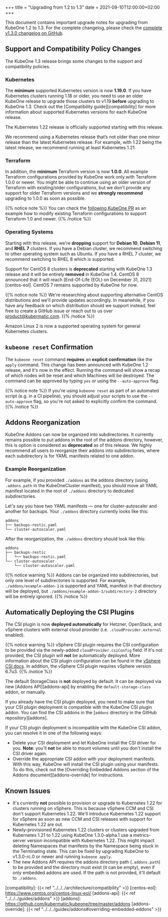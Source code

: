 +++
title = "Upgrading from 1.2 to 1.3"
date = 2021-09-10T12:00:00+02:00
+++

This document contains important upgrade notes for upgrading from KubeOne 1.2
to 1.3. For the complete changelog, please check the
[complete v1.3.0 changelog on GitHub][changelog].

## Support and Compatibility Policy Changes

The KubeOne 1.3 release brings some changes to the support and compatibility
policies.

### Kubernetes

The **minimum** supported Kubernetes version is now **1.19.0**. If you have
Kubernetes clusters running 1.18 or older, you need to use an older KubeOne
release to upgrade those clusters to v1.19 **before** upgrading to KubeOne 1.3.
Check out the [Compatibility guide][compatibility] for more information about
supported Kubernetes versions for each KubeOne release.

The Kubernetes 1.22 release is officially supported starting with this release.

We recommend using a Kubernetes release that’s not older than one minor release
than the latest Kubernetes release. For example, with 1.22 being the latest
release, we recommend running at least Kubernetes 1.21.

### Terraform

In addition, the **minimum** Terraform version is now **1.0.0**. All
example Terraform configurations provided by KubeOne work only with Terraform
1.0.0 or newer. You might be able to continue using an older version of
Terraform with existing/older configurations, but we don't provide any support
for older Terraform versions and we **strongly recommend** upgrading to 1.0.0
as soon as possible.

{{% notice note %}}
You can check the
[following KubeOne PR](https://github.com/kubermatic/kubeone/pull/1376) as an
example how to modify existing Terraform configurations to support Terraform
1.0 and newer.
{{% /notice %}}

### Operating Systems

Starting with this release, we're **dropping** support for **Debian 10**,
**Debian 11**, and **RHEL 7** clusters. If you have a Debian cluster, we
recommend switching to other operating system such as Ubuntu. If you have a
RHEL 7 cluster, we recommend switching to RHEL 8 which is supported.

Support for CentOS 8 clusters is **deprecated** starting with KubeOne 1.3
release and it will be entirely **removed** in KubeOne 1.4. CentOS 8 announced
that it will reach [End-Of-Life (EOL) on December 31, 2021][centos-eol].
CentOS 7 remains supported by KubeOne for now.

{{% notice note %}}
We're researching about supporting alternative CentOS distributions and we'll
provide updates accordingly. In meanwhile, if you have any feedback on which
distribution should we support instead, feel free to create a GitHub issue or
reach out to us over product@kubermatic.com.
{{% /notice %}}

Amazon Linux 2 is now a supported operating system for general Kubernetes
clusters.

## `kubeone reset` Confirmation

The `kubeone reset` command **requires** an **explicit confirmation** like the
`apply` command. This change has been announced with KubeOne 1.2 release, and
it's now in the effect. Running the command will show a recap of which nodes
will be reset and which Machines will be destroyed. The command can be approved
by typing `yes` or using the `--auto-approve` flag.

{{% notice note %}}
If you're using `kubeone reset` as part of an automated script (e.g. in a CI
pipeline), you should adjust your scripts to use the `--auto-approve` flag, so
you're not asked to explicitly confirm the command.
{{% /notice %}}

## Addons Reorganization

KubeOne Addons can now be organized into subdirectories. It currently remains
possible to put addons in the root of the addons directory, however, this is
option is considered as **deprecated** as of this release. We highly recommend
all users to reorganize their addons into subdirectories, where each
subdirectory is for YAML manifests related to one addon.

### Example Reorganization

For example, if you provided `./addons` as the addons directory (using 
`.addons.path` in the KubeOneCluster manifest), you should move all YAML
manifest located in the root of `./addons` directory to dedicated
subdirectories.

Let's say you have two YAML manifests — one for cluster-autoscaler and another
for backups. Your `./addons` directory currently looks like this:

```
addons
├── backups-restic.yaml
└── cluster-autoscaler.yaml
```

After the reorganization, the `./addons` directory should look like this:

```
addons
├── backups-restic
│   └── backups-restic.yaml
└── cluster-autoscaler
    └── cluster-autoscaler.yaml
```

{{% notice warning %}}
Addons can be organized into subdirectories, but only one level of
subdirectories is supported. For example, `./addons/example-addon-1` is
supported and YAML manifest in that directory will be deployed, but
`./addons/example-addon-1/subdirectory-2` directory will be entirely ignored.
{{% /notice %}}

## Automatically Deploying the CSI Plugins

The CSI plugin is now **deployed automatically** for Hetzner, OpenStack, and
vSphere clusters with external cloud provider (i.e. `.cloudProvider.external` 
enabled).

{{% notice warning %}}
vSphere CSI plugin requires the CSI configuration to be provided via the
newly-added `cloudProvider.csiConfig` field. If it's not provided, the CSI
plugin will **not** be automatically deployed. More information about the CSI
plugin configuration can be found in the
[vSphere CSI docs](https://vsphere-csi-driver.sigs.k8s.io/driver-deployment/installation.html#create_csi_vsphereconf).
In addition, the vSphere CSI plugin requires vSphere version 6.7u3.
{{% /notice %}}

The default StorageClass is **not** deployed by default. It can be deployed via
new [Addons API][addons-api] by enabling the `default-storage-class` addon, or
manually.

If you already have the CSI plugin deployed, you need to make sure that your
CSI plugin deployment is compatible with the KubeOne CSI plugin addon. You can
find the CSI addons in the [`addons` directory in the GitHub
repository][addons].


If your CSI plugin deployment is incompatible with the KubeOne CSI addon, you
can resolve it in one of the following ways:
      
* Delete your CSI deployment and let KubeOne install the CSI driver for you.
  **Note**: you'll **not** be able to mount volumes until you don't install the
  CSI driver again.
* Override the appropriate CSI addon with your deployment manifests. With this
  way, KubeOne will install the CSI plugin using your manifests. To do this,
  check out the [Overriding Embedded Addons section of the Addons
  document][addons-override] for instructions.

## Known Issues

* It's currently **not** possible to provision or upgrade to Kubernetes 1.22
  for clusters running on vSphere. This is because vSphere CCM and CSI don't
  support Kubernetes 1.22. We'll introduce Kubernetes 1.22 support for vSphere
  as soon as new CCM and CSI releases with support for Kubernetes 1.22 are out.
* Newly-provisioned Kubernetes 1.22 clusters or clusters upgraded from
  Kubernetes 1.21 to 1.22 using KubeOne 1.3.0-alpha.1 use a metrics-server
  version incompatible with Kubernetes 1.22. This might impact deleting
  Namespaces that manifests by the Namespace being stuck in the Terminating
  state. This can be fixed by upgrading KubeOne to v1.3.0-rc.0 or newer and
  running `kubeone apply`.
* The new Addons API requires the addons directory path (`.addons.path`) to be
  provided and the directory must exist (it can be empty), even if only
  embedded addons are used. If the path is not provided, it'll default to
  `./addons`.

[changelog]: https://github.com/kubermatic/kubeone/blob/master/CHANGELOG.md#v130
[compatibility]: {{< ref "../../../architecture/compatibility" >}}
[centos-eol]: https://www.centos.org/centos-linux-eol/
[addons-api]: {{< ref "../../../guides/addons" >}}
[addons]: https://github.com/kubermatic/kubeone/tree/master/addons
[addons-override]: {{< ref "../../../guides/addons#overriding-embedded-eddons" >}}
